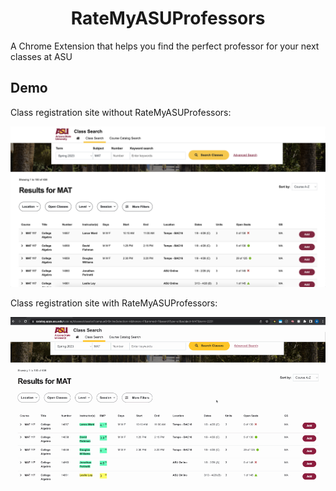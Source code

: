 <h1 align="center">RateMyASUProfessors</h1>
A Chrome Extension that helps you find the perfect professor for your next classes at ASU

## Demo
Class registration site without RateMyASUProfessors:

![Without RateMyASUProfessors](docs/withoutExtension.png)

Class registration site with RateMyASUProfessors:

![With RateMyASUProfessors](docs/withExtension.gif)
